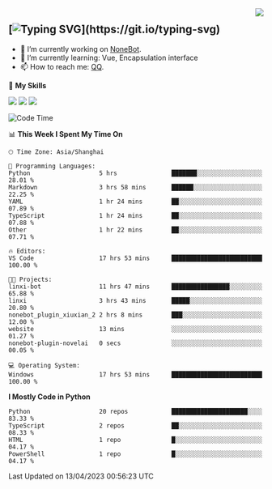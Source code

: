 <a href="#">
  <img align="right" src="https://github-readme-stats.vercel.app/api?username=mute23-code&count_private=true&show_icons=true&bg_color=15,f2f7fd,E0EAFC" />
</a>

[![Typing SVG](https://readme-typing-svg.herokuapp.com?size=25&duration=2500&color=8C43EA&vCenter=true&width=200&height=40&lines=Hi+there+%F0%9F%91%8B%F0%9F%8F%BB;I'm+mute.)](https://git.io/typing-svg)
-----


- 🔭 I’m currently working on [NoneBot](https://github.com/nonebot).
- 🌱 I’m currently learning: Vue, Encapsulation interface
- 📫 How to reach me: [QQ](http://wpa.qq.com/msgrd?v=3&uin=2740324073&site=qq&menu=yes).


🌟 **My Skills** 

![](https://img.shields.io/badge/-Python-3e74a2?style=flat-square&logo=Python&logoColor=fff)
![](https://img.shields.io/badge/-Node.js-339933?style=flat-square&logo=Node.js&logoColor=fff)
![](https://img.shields.io/badge/-Vue-4fc08d?style=flat-square&logo=Vue.js&logoColor=fff)

<!--START_SECTION:waka-->
![Code Time](http://img.shields.io/badge/Code%20Time-107%20hrs%2023%20mins-blue)

📊 **This Week I Spent My Time On** 

```text
🕑︎ Time Zone: Asia/Shanghai

💬 Programming Languages: 
Python                   5 hrs               ███████░░░░░░░░░░░░░░░░░░   28.01 % 
Markdown                 3 hrs 58 mins       ██████░░░░░░░░░░░░░░░░░░░   22.25 % 
YAML                     1 hr 24 mins        ██░░░░░░░░░░░░░░░░░░░░░░░   07.89 % 
TypeScript               1 hr 24 mins        ██░░░░░░░░░░░░░░░░░░░░░░░   07.88 % 
Other                    1 hr 22 mins        ██░░░░░░░░░░░░░░░░░░░░░░░   07.71 % 

🔥 Editors: 
VS Code                  17 hrs 53 mins      █████████████████████████   100.00 % 

🐱‍💻 Projects: 
linxi-bot                11 hrs 47 mins      ████████████████░░░░░░░░░   65.88 % 
linxi                    3 hrs 43 mins       █████░░░░░░░░░░░░░░░░░░░░   20.80 % 
nonebot_plugin_xiuxian_2 2 hrs 8 mins        ███░░░░░░░░░░░░░░░░░░░░░░   12.00 % 
website                  13 mins             ░░░░░░░░░░░░░░░░░░░░░░░░░   01.27 % 
nonebot-plugin-novelai   0 secs              ░░░░░░░░░░░░░░░░░░░░░░░░░   00.05 % 

💻 Operating System: 
Windows                  17 hrs 53 mins      █████████████████████████   100.00 % 
```

**I Mostly Code in Python** 

```text
Python                   20 repos            █████████████████████░░░░   83.33 % 
TypeScript               2 repos             ██░░░░░░░░░░░░░░░░░░░░░░░   08.33 % 
HTML                     1 repo              █░░░░░░░░░░░░░░░░░░░░░░░░   04.17 % 
PowerShell               1 repo              █░░░░░░░░░░░░░░░░░░░░░░░░   04.17 % 
```




 Last Updated on 13/04/2023 00:56:23 UTC
<!--END_SECTION:waka-->
